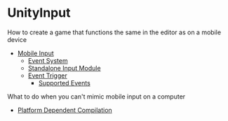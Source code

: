 # UnityInput
How to create a game that functions the same in the editor as on a mobile device

- [Mobile Input](https://docs.unity3d.com/Manual/MobileInput.html)
  - [Event System](https://docs.unity3d.com/Manual/script-EventSystem.html)
  - [Standalone Input Module](https://docs.unity3d.com/Manual/script-StandaloneInputModule.html)
  - [Event Trigger](https://docs.unity3d.com/Manual/script-EventTrigger.html)
    - [Supported Events](https://docs.unity3d.com/Manual/SupportedEvents.html)
    
What to do when you can't mimic mobile input on a computer
- [Platform Dependent Compilation](https://docs.unity3d.com/Manual/PlatformDependentCompilation.html)
